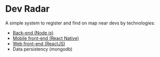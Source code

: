 # Dev Radar
A simple system to register and find on map near devs by technologies: 
- [Back-end (Node.js)](https://github.com/ivanseibel/dev-radar/tree/master/backend)
- [Mobile front-end (React Native)](https://github.com/ivanseibel/dev-radar/tree/master/mobile)
- [Web front-end (ReactJS)](https://github.com/ivanseibel/dev-radar/tree/master/web)
- Data persistency (mongodb)
